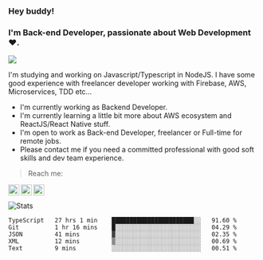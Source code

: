 ### Hey buddy!

### I'm Back-end Developer, passionate about Web Development :heart:.
<img src="https://img.shields.io/github/followers/bertbr?style=social"/>

I'm studying and working on Javascript/Typescript in NodeJS. I have some good experience with freelancer developer working with Firebase, AWS, Microservices, TDD etc...

- I'm currently working as Backend Developer.
- I'm currently learning a little bit more about AWS ecosystem and ReactJS/React Native stuff.
- I'm open to work as Back-end Developer, freelancer or Full-time for remote jobs.
- Please contact me if you need a committed professional with good soft skills and dev team experience.


> Reach me:
<a href="https://www.linkedin.com/in/viniciusmvn">
  <img align="left" alt="My LinkdeIn" width="22px" src="https://image.flaticon.com/icons/svg/145/145807.svg" />
</a>
<a href="mailto:viniciusmvn@pm.me">
  <img align="left" alt="Mail me" width="22px" src="https://image.flaticon.com/icons/svg/1057/1057100.svg" />
</a>
<a href="https://t.me/bertinnn">
  <img align="left" alt="My Telegram" width="22px" src="https://image.flaticon.com/icons/svg/2111/2111646.svg" />
</a>

<br />
<br />
<img alt="Stats" src="https://github-readme-stats.vercel.app/api?username=bertbr&theme=dracula&show_icons=true" />


<!--START_SECTION:waka-->
```text
TypeScript   27 hrs 1 min    ███████████████████████░░   91.60 % 
Git          1 hr 16 mins    █░░░░░░░░░░░░░░░░░░░░░░░░   04.29 % 
JSON         41 mins         ▓░░░░░░░░░░░░░░░░░░░░░░░░   02.35 % 
XML          12 mins         ▒░░░░░░░░░░░░░░░░░░░░░░░░   00.69 % 
Text         9 mins          ░░░░░░░░░░░░░░░░░░░░░░░░░   00.51 % 
```
<!--END_SECTION:waka-->
